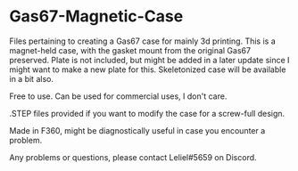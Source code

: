 # Gas67-Magnetic-Case
Files pertaining to creating a Gas67 case for mainly 3d printing. This is a magnet-held case, with the gasket mount from the original Gas67 preserved.
Plate is not included, but might be added in a later update since I might want to make a new plate for this.
Skeletonized case will be available in a bit also.

Free to use. Can be used for commercial uses, I don't care.

.STEP files provided if you want to modify the case for a screw-full design.

Made in F360, might be diagnostically useful in case you encounter a problem.

Any problems or questions, please contact Leliel#5659 on Discord.
